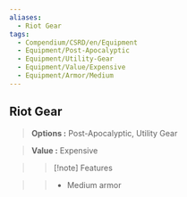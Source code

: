 ```yaml
---
aliases:
  - Riot Gear
tags:
  - Compendium/CSRD/en/Equipment
  - Equipment/Post-Apocalyptic
  - Equipment/Utility-Gear
  - Equipment/Value/Expensive
  - Equipment/Armor/Medium
---
```

  
    
## Riot Gear    
    
>    
> **Options :** Post-Apocalyptic, Utility Gear    
> **Value :** Expensive    
>>[!note] Features    
>> - Medium armor